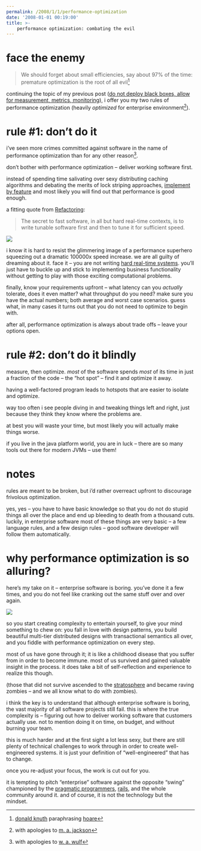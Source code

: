 ```yaml
---
permalink: /2008/1/1/performance-optimization
date: '2008-01-01 00:19:00'
title: >-
    performance optimization: combating the evil
---
```


# face the enemy

> We should forget about small efficiencies, say about 97% of the time:
> premature optimization is the root of all evil[^1]

continuing the topic of my previous post ([do not deploy black boxes,
allow for measurement, metrics, monitoring](/2007/8/24/mopping-up)), i
offer you my two rules of performance optimization (heavily *optimized*
for enterprise environment[^2]).

# rule #1: don’t do it

i’ve seen more crimes committed against software in the name of
performance optimization than for any other reason[^3].

don’t bother with performance optimization – deliver working software
first.

instead of spending time salivating over sexy distributing caching
algorithms and debating the merits of lock striping approaches,
[implement by
feature](http://www.ayeconference.com/Articles/ImplementByFeature.html)
and most likely you will find out that performance is good enough.

a fitting quote from
[Refactoring](http://martinfowler.com/books.html#refactoring):

> The secret to fast software, in all but hard real-time contexts, is to
> write tunable software first and then to tune it for sufficient speed.

<img src="/assets/2007/11/26/runner_in_flight.jpg" data-hspace="10" data-align="right" />

i know it is hard to resist the glimmering image of a performance
superhero squeezing out a dramatic 100000x speed increase. we are all
guilty of dreaming about it. face it – you are not writing [hard
real-time
systems](http://en.wikipedia.org/wiki/Real_time#Hard_and_soft_real-time_systems).
you’ll just have to buckle up and stick to implementing business
functionality without getting to play with those exciting computational
problems.

finally, know your requirements upfront – what latency can you
*actually* tolerate, does it even matter? what throughput do you need?
make sure you have the actual numbers; both average and worst case
scenarios. guess what, in many cases it turns out that you do not need
to optimize to begin with.

after all, performance optimization is always about trade offs – leave
your options open.

# rule #2: don’t do it blindly

measure, then optimize. *most* of the software spends *most* of its time
in just a fraction of the code – the “hot spot” – find it and optimize
it away.

having a well-factored program leads to hotspots that are easier to
isolate and optimize.

way too often i see people diving in and tweaking things left and right,
just because they think they know where the problems are.

at best you will waste your time, but most likely you will actually make
things worse.

if you live in the java platform world, you are in luck – there are so
many tools out there for modern JVMs – use them!

# notes

rules are meant to be broken, but i’d rather overreact upfront to
discourage frivolous optimization.

yes, yes – you have to have basic knowledge so that you do not do stupid
things all over the place and end up bleeding to death from a thousand
cuts. luckily, in enterprise software most of these things are very
basic – a few language rules, and a few design rules – good software
developer will follow them automatically.

# why performance optimization is so alluring?

here’s my take on it – enterprise software is boring. you’ve done it a
few times, and you do not feel like cranking out the same stuff over and
over again.

<img src="/assets/2008/1/1/gloves2.jpg" data-hspace="10" data-align="right" />

so you start creating complexity to entertain yourself, to give your
mind something to chew on: you fall in love with design patterns, you
build beautiful multi-tier distributed designs with transactional
semantics all over, and you fiddle with performance optimization on
every step.

most of us have gone through it; it is like a childhood disease that you
suffer from in order to become immune. most of us survived and gained
valuable insight in the process. it does take a bit of self-reflection
and experience to realize this though.

(those that did not survive ascended to the
[stratosphere](http://www.joelonsoftware.com/articles/fog0000000018.html)
and became raving zombies – and we all know what to do with zombies).

i think the key is to understand that although enterprise software is
boring, the vast majority of all software projects still fail. this is
where the true complexity is – figuring out how to deliver working
software that customers actually use. not to mention doing it on time,
on budget, and without burning your team.

this is much harder and at the first sight a lot less sexy, but there
are still plenty of technical challenges to work through in order to
create well-engineered systems. it is just your definition of
“well-engineered” that has to change.

once you re-adjust your focus, the work is cut out for you.

it is tempting to pitch “enterprise” software against the opposite
“swing” championed by the [pragmatic
programmers](http://www.pragprog.com/),
[rails](http://www.rubyonrails.org/), and the whole community around it.
and of course, it is not the technology but the mindset.

[^1]: [donald knuth](http://en.wikipedia.org/wiki/Donald_Knuth) 
  paraphrasing [hoare](http://en.wikipedia.org/wiki/C._A._R._Hoare)
[^2]: with apologies to 
  [m. a. jackson](http://en.wikipedia.org/wiki/Michael_A._Jackson)
[^3]: with apologies to 
  [w. a. wulf](http://en.wikipedia.org/wiki/William_Wulf)
